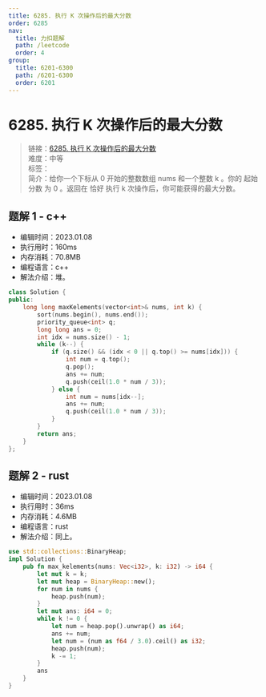 ```yaml
---
title: 6285. 执行 K 次操作后的最大分数
order: 6285
nav:
  title: 力扣题解
  path: /leetcode
  order: 4
group:
  title: 6201-6300
  path: /6201-6300
  order: 6201
---
```


# 6285. 执行 K 次操作后的最大分数

> 链接：[6285. 执行 K 次操作后的最大分数](https://leetcode.cn/problems/maximal-score-after-applying-k-operations/)  
> 难度：中等  
> 标签：  
> 简介：给你一个下标从 0 开始的整数数组 nums 和一个整数 k 。你的 起始分数 为 0 。返回在 恰好 执行 k 次操作后，你可能获得的最大分数。

## 题解 1 - c++

- 编辑时间：2023.01.08
- 执行用时：160ms
- 内存消耗：70.8MB
- 编程语言：c++
- 解法介绍：堆。

```c++
class Solution {
public:
    long long maxKelements(vector<int>& nums, int k) {
        sort(nums.begin(), nums.end());
        priority_queue<int> q;
        long long ans = 0;
        int idx = nums.size() - 1;
        while (k--) {
            if (q.size() && (idx < 0 || q.top() >= nums[idx])) {
                int num = q.top();
                q.pop();
                ans += num;
                q.push(ceil(1.0 * num / 3));
            } else {
                int num = nums[idx--];
                ans += num;
                q.push(ceil(1.0 * num / 3));
            }
        }
        return ans;
    }
};
```

## 题解 2 - rust

- 编辑时间：2023.01.08
- 执行用时：36ms
- 内存消耗：4.6MB
- 编程语言：rust
- 解法介绍：同上。

```rust
use std::collections::BinaryHeap;
impl Solution {
    pub fn max_kelements(nums: Vec<i32>, k: i32) -> i64 {
        let mut k = k;
        let mut heap = BinaryHeap::new();
        for num in nums {
            heap.push(num);
        }
        let mut ans: i64 = 0;
        while k != 0 {
            let num = heap.pop().unwrap() as i64;
            ans += num;
            let num = (num as f64 / 3.0).ceil() as i32;
            heap.push(num);
            k -= 1;
        }
        ans
    }
}
```
